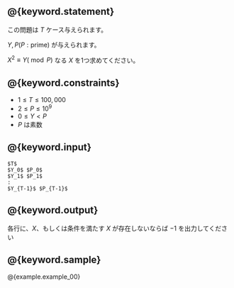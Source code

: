 ## @{keyword.statement}
この問題は $T$ ケース与えられます。

$Y, P(P: \textrm{prime})$ が与えられます。

$X^2 \equiv Y (\bmod P)$ なる $X$ を1つ求めてください。

## @{keyword.constraints}

- $1 \leq T \leq 100,000$
- $2 \leq P \leq 10^9$
- $0 \leq Y < P$
- $P$ は素数

## @{keyword.input}

```
$T$
$Y_0$ $P_0$
$Y_1$ $P_1$
:
$Y_{T-1}$ $P_{T-1}$
```

## @{keyword.output}

各行に、$X$、もしくは条件を満たす $X$ が存在しないならば $-1$ を出力してください

## @{keyword.sample}

@{example.example_00}
